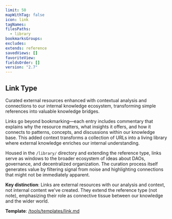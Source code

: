 ```yaml
---
limit: 50
mapWithTag: false
icon: link
tagNames: 
filesPaths:
  - library
bookmarksGroups: 
excludes: 
extends: reference
savedViews: []
favoriteView: 
fieldsOrder: []
version: "2.7"
---
```

## Link Type

Curated external resources enhanced with contextual analysis and connections to our internal knowledge ecosystem, transforming simple references into valuable knowledge bridges.

Links go beyond bookmarking—each entry includes commentary that explains why the resource matters, what insights it offers, and how it connects to patterns, concepts, and discussions within our knowledge base. This added context transforms a collection of URLs into a living library where external knowledge enriches our internal understanding.

Housed in the `/library/` directory and extending the reference type, links serve as windows to the broader ecosystem of ideas about DAOs, governance, and decentralized organization. The curation process itself generates value by filtering signal from noise and highlighting connections that might not be immediately apparent.

**Key distinction**: Links are external resources with our analysis and context, not internal content we've created. They extend the reference type (not note), emphasizing their role as connective tissue between our knowledge and the wider world.

**Template**: [/tools/templates/link.md](/tools/templates/link.md)
